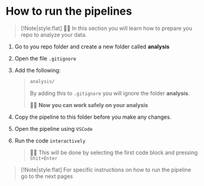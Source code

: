 # How to run the pipelines

> [!Note|style:flat]
> 🤖💭 In this section you will learn how to prepare you repo to analyze your data.

1. Go to you repo folder and create a new folder called **analysis**
2. Open the file <code>.gitignore</code>
3. Add the following:
    > ```txt
    > analysis/
    > ```
    > 
    > By adding this to <code>.gitignore</code> you will ignore the folder **analysis**.
    >
    > 🤖💭 **Now you can work safely on your analysis**
    
4. Copy the pipeline to this folder before you make any changes.
5. Open the pipeline using <code>VSCode</code>
6. Run the code <code>interactively</code>
   > 🤖💭 This will be done by selecting the first code block and pressing <code>Shit+Enter</code>

> [!Note|style:flat] 
> For specific instructions on how to run the pipeline go to the next pages